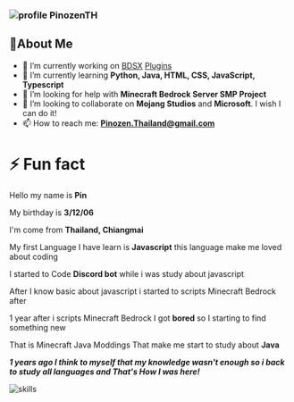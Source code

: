 ### ![profile](https://avatars.githubusercontent.com/u/70961505?s=400&u=7fc65fcdb8c6e8bedfbee46fe30c8408cd8dc2d3&v=4) PinozenTH

## 🔰About Me

- 🔭 I’m currently working on [BDSX](https://github.com/bdsx/bdsx) [Plugins](https://github.com/PinozenTH/Bdsx2-Modules)
- 🌱 I’m currently learning **Python, Java, HTML, CSS, JavaScript, Typescript**
- 🤔 I’m looking for help with **Minecraft Bedrock Server SMP Project**
- 👯 I’m looking to collaborate on __**Mojang Studios**__ and __**Microsoft**__. I wish I can do it!
- 📫 How to reach me: __**Pinozen.Thailand@gmail.com**__

# ⚡ Fun fact

Hello my name is **Pin**

My birthday is **3/12/06**

I'm come from **Thailand, Chiangmai**

My first Language I have learn is **Javascript** this language make me loved about coding

I started to Code **Discord bot** while i was study about javascript

After I know basic about javascript i started to scripts Minecraft Bedrock after

1 year after i scripts Minecraft Bedrock I got __**bored**__ so I starting to find something new

That is Minecraft Java Moddings That make me start to study about **Java**

__***1 years ago I think to myself that my knowledge wasn't enough so i back to study all languages and That's How I was here!***__


![skills](https://github-readme-stats.vercel.app/api?username=pinozenth&show_icons=true)


<!--

Here are some ideas to get you started:

- 👯 I’m looking to collaborate on ...

- 💬 Ask me about ...
- 📫 How to reach me: ...
- 😄 Pronouns: ...

-->
